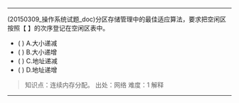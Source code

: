 ---
(20150309_操作系统试题_doc)分区存储管理中的最佳适应算法，要求把空闲区按照【 】的次序登记在空闲区表中。
- ( ) A.大小递减 
- ( ) B.大小递增 
- ( ) C.地址递减 
- ( ) D.地址递增

> 知识点：连续内存分配。
> 出处：网络
> 难度：1
> 解释

---